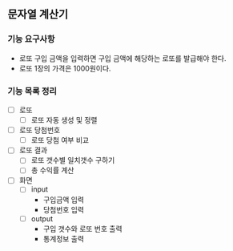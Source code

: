 ## 문자열 계산기

### 기능 요구사항
- 로또 구입 금액을 입력하면 구입 금액에 해당하는 로또를 발급해야 한다.
- 로또 1장의 가격은 1000원이다.

### 기능 목록 정리
- [ ] 로또
  - [ ] 로또 자동 생성 및 정렬
- [ ] 로또 당첨번호
  - [ ] 로또 당첨 여부 비교
- [ ] 로또 결과
  - [ ] 로또 갯수별 일치갯수 구하기
  - [ ] 총 수익률 계산
- [ ] 화면
  - [ ] input
    - 구입금액 입력
    - 당첨번호 입력
  - [ ] output
    - 구입 갯수와 로또 번호 출력
    - 통계정보 출력
